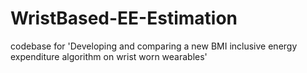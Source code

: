 # WristBased-EE-Estimation
codebase for 'Developing and comparing a new BMI inclusive energy expenditure algorithm on wrist worn wearables'
